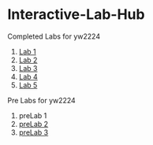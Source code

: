 # Interactive-Lab-Hub

Completed Labs for yw2224

1. [Lab 1](./Labs/Lab1/writeup.md)
2. [Lab 2](./Labs/Lab2/writeup.md)
3. [Lab 3](./Labs/Lab3/writeup.md)
4. [Lab 4](./Labs/Lab4/writeup.md)
5. [Lab 5](./Labs/Lab5/writeup.md)

Pre Labs for yw2224

1. preLab 1
2. [preLab 2](./preLabs/preLab2/writeup.md)
2. [preLab 3](./preLabs/preLab3/writeup.md)
